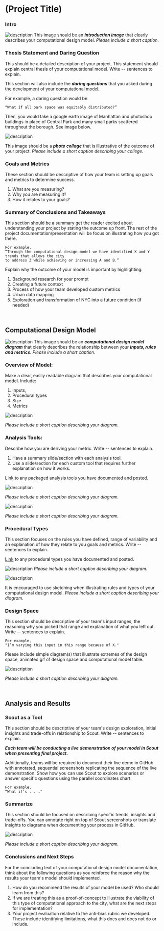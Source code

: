 # (Project Title)

### Intro

![description](../images/Final_Project_Temple_Intro_Image.png)
This image should be an ***introduction image*** that clearly describes your computational design model.
*Please include a short caption.*

### Thesis Statement and Daring Question

This should be a detailed description of your project. This statement should explain central thesis of your computational model. Write -- sentences to explain.

This section will also include the ***daring questions*** that you asked during the development of your computational model.


For example, a daring question would be:

```
“What if all park space was equitably distributed?”
```

Then, you would take a google earth image of Manhattan and photoshop buildings in place of Central Park and many small parks scattered throughout the borough. See image below.


![description](../images/Final_Project_Temple_Collage_Image.jpg)

This image should be a ***photo collage*** that is illustrative of the outcome of your project.
*Please include a short caption describing your college.*


### Goals and Metrics

These section should be descriptive of how your team is setting up goals and metrics to determine success.

1. What are you measuring?
1. Why you are measuring it?
1. How it relates to your goals?


### Summary of Conclusions and Takeaways

This section should be a summary get the reader excited about understanding your project by stating the outcome up front. The rest of the project documentation/presentation will be focus on illustrating how you got there.


```
For example,
“Through the computational design model we have identified X and Y trends that allows the city
to address Z while achieving or increasing A and B.”
```

Explain why the outcome of your model is important by highlighting:
1. Background research for your prompt
1. Creating a future context
1. Process of how your team developed custom metrics
1. Urban data mapping
1. Exploration and transformation of NYC into a future condition (if needed)

<br />

## Computational Design Model

![description](../images/PT_CompDesignModelDiagram.png)
This image should be an ***computational design model diagram*** that clearly describes the relationship between your ***inputs, rules and metrics***.
*Please include a short caption.*

### Overview of Model:

Make a clear, easily readable diagram that describes your computational model. Include:
1. Inputs,
1. Procedural types
1. Size
1. Metrics


![description](../images/PT_DiagramRangeInput.png)

*Please include a short caption describing your diagram.*

### Analysis Tools:

Describe how you are deriving your metric. Write -- sentences to explain.

1. Have a summary slide/section with each analysis tool.
1. Use a slide/section for each custom tool that requires further explanation on how it works.

[Link](https://github.com/XIM-GSAPP/XIM-GSAPP-Fa20/tree/main/src/tools) to any packaged analysis tools you have documented and posted.

![description](../images/PT_ExampleToolExplanation.png)

*Please include a short caption describing your diagram.*

![description](../images/PT_SummaryAnalysisTool.png)

*Please include a short caption describing your diagram.*

### Procedural Types

This section focuses on the rules you have defined, range of variability and an explanation of how they relate to you goals and metrics. Write -- sentences to explain.

[Link](https://github.com/XIM-GSAPP/XIM-GSAPP-Fa20/tree/main/src/types) to any procedural types you have documented and posted.

![description](../images/PT_DiagramProceduralType.png)
*Please include a short caption describing your diagram.*

![description](../images/PT_DiagramProceduralTypeSketch.png)

It is encouraged to use sketching when illustrating rules and types of your computational design model.
*Please include a short caption describing your diagram.*


### Design Space

This section should be descriptive of your team's input ranges, the reasoning why you picked that range and explanation of what you left out. Write -- sentences to explain.

```
For example,
"I’m varying this input in this range because of X."
```

Please include simple diagram(s) that illustrate extremes of the design space, animated gif of design space and computational model table.

![description](../images/PT_AnalysisToolSummary.png)

*Please include a short caption describing your diagram.*

<br />

## Analysis and Results

### Scout as a Tool

This section should be descriptive of your team's design exploration, initial insights and trade-offs in relationship to Scout. Write -- sentences to explain.

***Each team will be conducting a live demonstration of your model in Scout when presenting final project.***

Additionally, teams will be required to document their live demo in GitHub with annotated, sequential screenshots replicating the sequence of the live demonstration. Show how you can use Scout to explore scenarios or answer specific questions using the parallel coordinates chart.

```
For example,
“What if’s . . .”
```

### Summarize

This section should be focused on describing specific trends, insights and trade-offs. You can annotate right on top of Scout screenshots or translate insights to diagrams when documenting your process in GitHub.

![description](../images/PT_PerformanceSummarySlide.png)

*Please include a short caption describing your diagram.*

### Conclusions and Next Steps

For the concluding text of your computational design model documentation, think about the following questions as you reinforce the reason why the results your team's model should implemented.

1. How do you recommend the results of your model be used? Who should learn from this?
1. If we are treating this as a proof-of-concept to illustrate the viability of this type of computational approach to the city, what are the next steps for implementation?
1. Your project evaluation relative to the anti-bias rubric we developed. These include identifying limitations, what this does and does not do or include.
